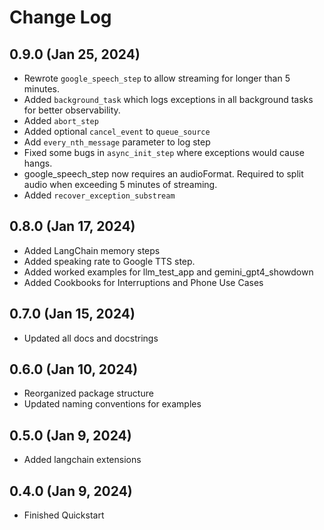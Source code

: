 # Change Log

## 0.9.0 (Jan 25, 2024)

* Rewrote `google_speech_step` to allow streaming for longer than 5 minutes.
* Added `background_task` which logs exceptions in all background tasks for better observability.
* Added `abort_step`
* Added optional `cancel_event` to `queue_source`
* Add `every_nth_message` parameter to log step
* Fixed some bugs in `async_init_step` where exceptions would cause hangs.
* google_speech_step now requires an audioFormat.  Required to split audio when exceeding 5 minutes of streaming.
* Added `recover_exception_substream`

## 0.8.0 (Jan 17, 2024)

* Added LangChain memory steps
* Added speaking rate to Google TTS step.
* Added worked examples for llm_test_app and gemini_gpt4_showdown
* Added Cookbooks for Interruptions and Phone Use Cases

## 0.7.0 (Jan 15, 2024)

* Updated all docs and docstrings

## 0.6.0 (Jan 10, 2024)

* Reorganized package structure
* Updated naming conventions for examples

## 0.5.0 (Jan 9, 2024)

* Added langchain extensions

## 0.4.0 (Jan 9, 2024)

* Finished Quickstart

